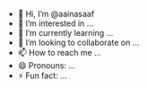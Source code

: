 - 👋 Hi, I’m @aainasaaf
- 👀 I’m interested in ...
- 🌱 I’m currently learning ...
- 💞️ I’m looking to collaborate on ...
- 📫 How to reach me ...
- 😄 Pronouns: ...
- ⚡ Fun fact: ...

<!---
aainasaaf/aainasaaf is a ✨ special ✨ repository because its `README.md` (this file) appears on your GitHub profile.
You can click the Preview link to take a look at your changes.
--->




